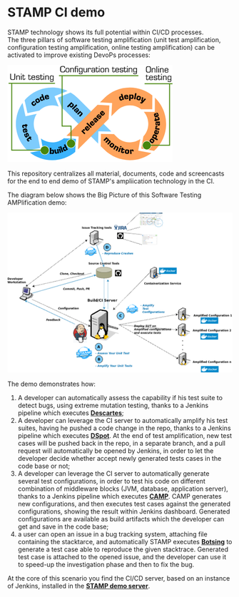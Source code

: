 # STAMP CI demo

STAMP technology shows its full potential within CI/CD processes.  
The three pillars of software testing amplification (unit test amplification, configuration testing amplification, online testing amplification) can be activated to improve existing DevoPs processes:

![STAMP DevOps Loop.](docs/images/STAMP-DevOps_loop.png "STAMP DevOps Loop")

This repository centralizes all material, documents, code and screencasts for the end to end demo of STAMP's ampliication technology in the CI.

The diagram below shows the Big Picture of this Software Testing AMPlification demo:

![STAMP CI demo scenario.](docs/images/STAMP-CI-scenario.png "STAMP CI scenario")

The demo demonstrates how:

1. A developer can automatically assess the capability if his test suite to detect bugs, using extreme mutation testing, thanks to a Jenkins pipeline which executes **[Descartes](https://github.com/STAMP-project/pitest-descartes)**;
1. A developer can leverage the CI server to automatically amplify his test suites, having he pushed a code change in the repo, thanks to a Jenkins pipeline which executes **[DSpot](https://github.com/STAMP-project/dspot/)**. At the end of test amplification, new test cases will be pushed back in the repo, in a separate branch, and a pull request will automatically be opened by Jenkins, in order to let the developer decide whether accept newly generated  tests cases in the code base or not;
1. A developer can leverage the CI server to automatically generate several test configurations, in order to test his code on different combination of middleware blocks (JVM, database, application server), thanks to a Jenkins pipeline which executes **[CAMP](https://github.com/STAMP-project/camp/)**. CAMP generates new configurations, and then executes test cases against the generated configurations, showing the result within Jenkins dashboard. Generated configurations are available as build artifacts which the developer can get and save in the code base;
1. a user can open an issue in a bug tracking system, attaching file containing the stacktarce, and automatically STAMP executes **[Botsing](https://github.com/STAMP-project/botsing)** to generate a test case able to reproduce the given stacktrace. Generated test case is attached to the opened issue, and the developer can use it to speed-up the investigation phase and then to fix the bug.

At the core of this scenario you find the CI/CD server, based on an instance of Jenkins, installed in the **[STAMP demo server](https://vmi2.stamp-project.eu/jenkins/)**.

